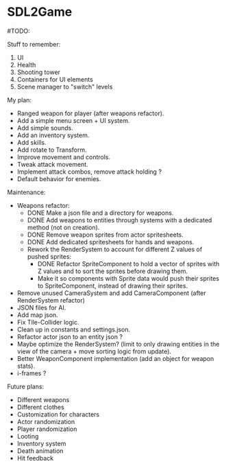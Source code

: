 # SDL2Game

#TODO:

Stuff to remember:
1. UI
2. Health
3. Shooting tower
4. Containers for UI elements
5. Scene manager to "switch" levels

My plan:
- Ranged weapon for player (after weapons refactor).
- Add a simple menu screen + UI system.
- Add simple sounds.
- Add an inventory system.
- Add skills.
- Add rotate to Transform.
- Improve movement and controls.
- Tweak attack movement.
- Implement attack combos, remove attack holding ?
- Default behavior for enemies.

Maintenance:
- Weapons refactor:
    * DONE Make a json file and a directory for weapons.
    * DONE Add weapons to entities through systems with a dedicated method (not on creation).
    * DONE Remove weapon sprites from actor spritesheets.
    * DONE Add dedicated spritesheets for hands and weapons.
    * Rework the RenderSystem to account for different Z values of pushed sprites:
        - DONE Refactor SpriteComponent to hold a vector of sprites with Z values and to sort the sprites before drawing them.
        - Make it so components with Sprite data would push their sprites to SpriteComponent, instead of drawing their sprites.
- Remove unused CameraSystem and add CameraComponent (after RenderSystem refactor)
- JSON files for AI.
- Add map json.
- Fix Tile-Collider logic.
- Clean up in constants and settings.json.
- Refactor actor json to an entity json ?
- Maybe optimize the RenderSystem? (limit to only drawing entities in the view of the camera + move sorting logic from update).
- Better WeaponComponent implementation (add an object for weapon stats).
- i-frames ?

Future plans:
- Different weapons
- Different clothes
- Customization for characters
- Actor randomization
- Player randomization
- Looting
- Inventory system
- Death animation
- Hit feedback